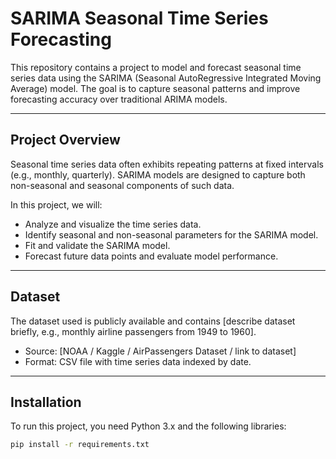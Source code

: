 # SARIMA Seasonal Time Series Forecasting

This repository contains a project to model and forecast seasonal time series data using the SARIMA (Seasonal AutoRegressive Integrated Moving Average) model. The goal is to capture seasonal patterns and improve forecasting accuracy over traditional ARIMA models.

---

## Project Overview

Seasonal time series data often exhibits repeating patterns at fixed intervals (e.g., monthly, quarterly). SARIMA models are designed to capture both non-seasonal and seasonal components of such data.

In this project, we will:

- Analyze and visualize the time series data.
- Identify seasonal and non-seasonal parameters for the SARIMA model.
- Fit and validate the SARIMA model.
- Forecast future data points and evaluate model performance.

---

## Dataset

The dataset used is publicly available and contains [describe dataset briefly, e.g., monthly airline passengers from 1949 to 1960].

- Source: [NOAA / Kaggle / AirPassengers Dataset / link to dataset]
- Format: CSV file with time series data indexed by date.

---

## Installation

To run this project, you need Python 3.x and the following libraries:

```bash
pip install -r requirements.txt

